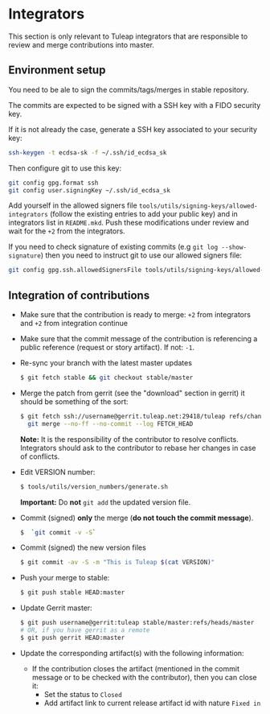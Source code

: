 # Integrators

This section is only relevant to Tuleap integrators that are responsible
to review and merge contributions into master.

## Environment setup

You need to be ale to sign the commits/tags/merges in stable repository.

The commits are expected to be signed with a SSH key with a FIDO security key.

If it is not already the case, generate a SSH key associated to your security key:

```bash
ssh-keygen -t ecdsa-sk -f ~/.ssh/id_ecdsa_sk
```

Then configure git to use this key:
```bash
git config gpg.format ssh
git config user.signingKey ~/.ssh/id_ecdsa_sk
```

Add yourself in the allowed signers file `tools/utils/signing-keys/allowed-integrators` (follow the existing entries to add your public key) and in integrators list in `README.mkd`.
Push these modifications under review and wait for the `+2` from the integrators.

If you need to check signature of existing commits (e.g `git log --show-signature`) then you need to instruct git to use our allowed signers file:
```bash
git config gpg.ssh.allowedSignersFile tools/utils/signing-keys/allowed-integrators
```

## Integration of contributions

-   Make sure that the contribution is ready to merge: `+2` from
    integrators and `+2` from integration continue

-   Make sure that the commit message of the contribution is referencing
    a public reference (request or story artifact). If not: `-1`.

-   Re-sync your branch with the latest master updates

    ``` bash
    $ git fetch stable && git checkout stable/master
    ```

-   Merge the patch from gerrit (see the \"download\" section in gerrit)
    it should be something of the sort:

    ``` bash
    $ git fetch ssh://username@gerrit.tuleap.net:29418/tuleap refs/changes/52/52/8 && \
      git merge --no-ff --no-commit --log FETCH_HEAD
    ```

    **Note:** It is the responsibility of the contributor to resolve
    conflicts. Integrators should ask to the contributor to rebase her
    changes in case of conflicts.

-   Edit VERSION number:

    ``` bash
    $ tools/utils/version_numbers/generate.sh
    ```

    **Important:** Do **not** `git add` the updated version file.

-   Commit (signed) **only** the merge (**do not touch the commit
    message**).

    ``` bash
    $  `git commit -v -S`
    ```

-   Commit (signed) the new version files

    ``` bash
    $ git commit -av -S -m "This is Tuleap $(cat VERSION)"
    ```

-   Push your merge to stable:

    ``` bash
    $ git push stable HEAD:master
    ```

-   Update Gerrit master:

    ``` bash
    $ git push username@gerrit:tuleap stable/master:refs/heads/master
    # OR, if you have gerrit as a remote
    $ git push gerrit HEAD:master
    ```

-   Update the corresponding artifact(s) with the following information:

    -   If the contribution closes the artifact (mentioned in the
        commit message or to be checked with the contributor), then you
        can close it:
        -   Set the status to `Closed`
        -   Add artifact link to current release artifact id with nature
            `Fixed in`
